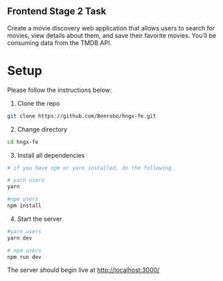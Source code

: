 ## Frontend Stage 2 Task

Create a movie discovery web application that allows users to search for movies, view details about them, and save their favorite movies. You’ll be consuming data from the TMDB API.

# Setup

Please follow the instructions below:

1. Clone the repo

```bash
git clone https://github.com/Benrobo/hngx-fe.git
```

2. Change directory

```bash
cd hngx-fe
```

3. Install all dependencies

```bash
# if you have npm or yarn installed, do the following

# yarn users
yarn

#npm users
npm install
```

4. Start the server

```bash
#yarn users
yarn dev

# npm users
npm run dev

```

The server should begin live at [http://localhost:3000/](http://localhost:3000/)
